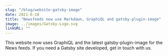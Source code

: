 ```yaml
---
slug: "/blog/website-gatsby-image"
date: 2021-6-18
title: "Newsfeeds now use Markdown, GraphiQL and gatsby-plugin-image"
image: ../images/Gatsby-Logo.svg
linkURL: ""
---
```

This website now uses GraphiQL and the latest gatsby-plugin-image for the News feeds. If you need a Gatsby site developed, get in touch with us.